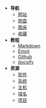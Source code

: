 * **导航**
  * [网站](nav/site.md)
  * [网盘](nav/cloud.md)
  * [图床](nav/imgbed.md)
  * [收藏](nav/fav.md)
* **教程**
  * [Markdown](tech/markdown.md)
  * [Emoji](tech/emoji.md)
  * [Github](tech/github.md)
  * [docsify](tech/docsify.md)
* **资源**
  * [软件](ziyuan/soft.md)
  * [系统](ziyuan/system.md)
  * [主机](ziyuan/host.md)
  * [域名](ziyuan/domin.md)
  * [项目](ziyuan/githubPJ.md)

